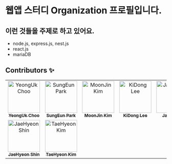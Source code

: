 # 웹앱 스터디 Organization 프로필입니다.

## 이런 것들을 주제로 하고 있어요.
- node.js, express.js, nest.js
- react.js
- mariaDB



## Contributors ✨
<table>
  <tbody>
    <tr>
      <td align="center"><a href="https://github.com/choo121600"><img src="https://avatars.githubusercontent.com/u/54111883?v=4" width="100px;" alt="YeongUk Choo"/><br /><sub><b>YeongUk Choo</b></sub></a></td>
      <td align="center"><a href="https://github.com/park-sungEun"><img src="https://avatars.githubusercontent.com/u/66346745?v=4" width="100px;" alt="SungEun Park"/><br /><sub><b>SungEun Park</b></sub></a></td>
      <td align="center"><a href="https://github.com/moonjin-kim"><img src="https://avatars.githubusercontent.com/u/69244467?v=4" width="100px;" alt="MoonJin Kim"/><br /><sub><b>MoonJin Kim</b></sub></a></td>
      <td align="center"><a href="https://github.com/Kidongg"><img src="https://avatars.githubusercontent.com/u/104154151?v=4" width="100px;" alt="KiDong Lee"/><br /><sub><b>KiDong Lee</b></sub></a></td>
      <td align="center"><a href="https://github.com/jaeill12"><img src="https://avatars.githubusercontent.com/u/89581777?v=4" width="100px;" alt="JaeIll Heo"/><br /><sub><b>JaeIll Heo</b></sub></a></td>
      <td align="center"><a href="https://github.com/whvhrqhrud"><img src="https://avatars.githubusercontent.com/u/90177955?v=4" width="100px;" alt="BoKyung Kim"/><br /><sub><b>BoKyung Kim</b></sub></a></td>
      <td align="center"><a href="https://github.com/SONGJUBAE"><img src="https://avatars.githubusercontent.com/u/97033585?v=4" width="100px;" alt="JuBae Song"/><br /><sub><b>JuBae Song</b></sub></a></td>
    </tr>
    <tr>
      <td align="center"><a href="https://github.com/Chu-No"><img src="https://avatars.githubusercontent.com/u/28899188?s=88&v=4" width="100px;" alt="JaeHyeon Shin"/><br /><sub><b>JaeHyeon Shin</b></sub></a></td>
      <td align="center"><a href="https://github.com/Chu-No"><img src="https://avatars.githubusercontent.com/u/37357697?s=88&v=4" width="100px;" alt="TaeHyeon Kim"/><br /><sub><b>TaeHyeon Kim</b></sub></a></td>
    </tr>
  </tbody>
</table>
